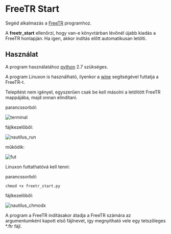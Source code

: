 # FreeTR Start

Segéd alkalmazás a [FreeTR](http://freetr.hu/) programhoz.

A **freetr_start** ellenőrzi, hogy van-e könyvtárban lévőnél újabb kiadás a FreeTR honlapján. Ha igen, akkor indítás előtt automatikusan letölti.

## Használat

A program használatához [python](https://www.python.org/) 2.7 szükséges.

A program Linuxon is használható, ilyenkor a [wine](https://www.winehq.org/) segítségével futtatja a FreeTR-t.

Telepítést nem igényel, egyszerűen csak be kell másolni a letöltött FreeTR mappájába, majd onnan elindítani.

parancssorból:

![terminal](https://i.imgur.com/tFnr0xz.png)

fájlkezelőből:

![nautilus_run](https://i.imgur.com/MHp2PFd.png)

működik:

![fut](https://i.imgur.com/MamPymf.png)

Linuxon futtathatóvá kell tenni:

parancssorból:

`chmod +x freetr_start.py`

fájlkezelőből:

![nautilus_chmodx](https://i.imgur.com/Ks0LPoU.png)

A program a FreeTR indításakor átadja a FreeTR számára az argumentumként kapott első fájlnevet, így megnyitható vele egy tetszőleges *.ftr fájl.
   
